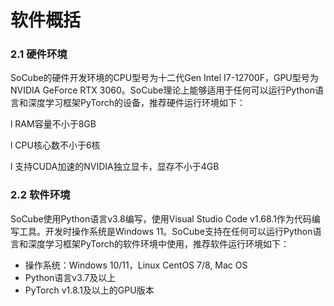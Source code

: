 # 软件概括

### 2.1 硬件环境

SoCube的硬件开发环境的CPU型号为十二代Gen Intel I7-12700F，GPU型号为NVIDIA GeForce RTX 3060。SoCube理论上能够适用于任何可以运行Python语言和深度学习框架PyTorch的设备，推荐硬件运行环境如下：

l  RAM容量不小于8GB

l  CPU核心数不小于6核

l  支持CUDA加速的NVIDIA独立显卡，显存不小于4GB

### 2.2 软件环境

SoCube使用Python语言v3.8编写，使用Visual Studio Code v1.68.1作为代码编写工具。开发时操作系统是Windows 11。SoCube支持在任何可以运行Python语言和深度学习框架PyTorch的软件环境中使用，推荐软件运行环境如下：

* 操作系统：Windows 10/11，Linux CentOS 7/8, Mac OS
* Python语言v3.7及以上
* PyTorch v1.8.1及以上的GPU版本
